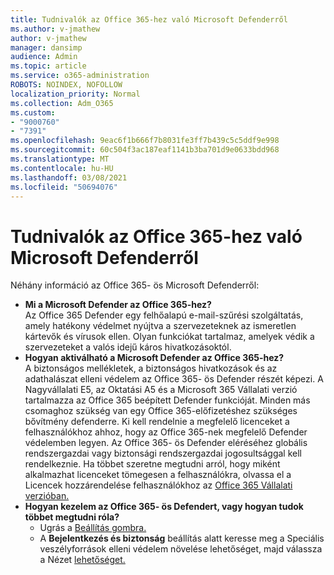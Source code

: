 ```yaml
---
title: Tudnivalók az Office 365-hez való Microsoft Defenderről
ms.author: v-jmathew
author: v-jmathew
manager: dansimp
audience: Admin
ms.topic: article
ms.service: o365-administration
ROBOTS: NOINDEX, NOFOLLOW
localization_priority: Normal
ms.collection: Adm_O365
ms.custom:
- "9000760"
- "7391"
ms.openlocfilehash: 9eac6f1b666f7b8031fe3ff7b439c5c5ddf9e998
ms.sourcegitcommit: 60c504f3ac187eaf1141b3ba701d9e0633bdd968
ms.translationtype: MT
ms.contentlocale: hu-HU
ms.lasthandoff: 03/08/2021
ms.locfileid: "50694076"
---
```

# <a name="learn-about-microsoft-defender-for-office-365"></a>Tudnivalók az Office 365-hez való Microsoft Defenderről

Néhány információ az Office 365- ös Microsoft Defenderről:

- **Mi a Microsoft Defender az Office 365-hez?**  
    Az Office 365 Defender egy felhőalapú e-mail-szűrési szolgáltatás, amely hatékony védelmet nyújtva a szervezeteknek az ismeretlen kártevők és vírusok ellen. Olyan funkciókat tartalmaz, amelyek védik a szervezeteket a valós idejű káros hivatkozásoktól.
- **Hogyan aktiválható a Microsoft Defender az Office 365-hez?**  
    A biztonságos mellékletek, a biztonságos hivatkozások és az adathalászat elleni védelem az Office 365- ös Defender részét képezi. A Nagyvállalati E5, az Oktatási A5 és a Microsoft 365 Vállalati verzió tartalmazza az Office 365 beépített Defender funkcióját. Minden más csomaghoz szükség van egy Office 365-előfizetéshez szükséges bővítmény defenderre. Ki kell rendelnie a megfelelő licenceket a felhasználókhoz ahhoz, hogy az Office 365-nek megfelelő Defender védelemben legyen. Az Office  365- ös Defender eléréséhez globális rendszergazdai vagy biztonsági rendszergazdai jogosultsággal kell rendelkeznie.  Ha többet szeretne megtudni arról, hogy miként alkalmazhat licenceket tömegesen a felhasználókra, olvassa el a Licencek hozzárendelése felhasználókhoz az [Office 365 Vállalati verzióban.](https://go.microsoft.com/fwlink/?linkid=2093435)
- **Hogyan kezelem az Office 365- ös Defendert, vagy hogyan tudok többet megtudni róla?**  
  - Ugrás a [Beállítás gombra.](https://go.microsoft.com/fwlink/p/?linkid=2075721)  
  - A **Bejelentkezés és biztonság** beállítás alatt keresse meg a Speciális veszélyforrások elleni védelem növelése lehetőséget, majd válassza a Nézet [lehetőséget.](https://go.microsoft.com/fwlink/?linkid=2109302) 
